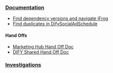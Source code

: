 ### <ins>Documentation</ins>
- [Find dependency versions and navigate jFrog](https://www.loom.com/share/afd715a15f964f6d8b262f0d20a8a247?sid=e37da545-dc71-4f3f-a6ee-28fe19b27a4d)
- [Find duplicates in DifySocialAdSchedule](../../find-duplicates.md)

#### Hand Offs
- [Marketing Hub Hand Off Doc](https://godaddy-corp.atlassian.net/wiki/spaces/MKTG/pages/3700588992/Marketing+Hub+App+Hand-Off+Jan+2025)
- [DIFY Shared Hand Off Doc](https://godaddy-corp.atlassian.net/wiki/spaces/MKTG/pages/3703835412/DIFY+Approvals+dify-shared+App+Hand-Off+2025)

### <ins>Investigations</ins>
